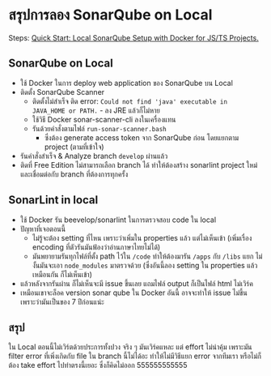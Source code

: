 # สรุปการลอง SonarQube on Local

Steps: [Quick Start: Local SonarQube Setup with Docker for JS/TS Projects.](https://medium.com/@s.klop/quick-start-local-sonarqube-setup-with-docker-for-js-ts-projects-2c1f19c24567)

## SonarQube on Local

- ใช้ Docker ในการ deploy web application ของ SonarQube บน Local
- ติดตั้ง SonarQube Scanner
  - ติดตั้งไม่สำเร็จ ติด error: `Could not find 'java' executable in JAVA_HOME or PATH.` - ลง JRE แล้วก็ไม่หาย
  - ใช้วิธี Docker sonar-scanner-cli ลงในเครื่องแทน
  - รันด้วยคำสั่งตามไฟล์ `run-sonar-scanner.bash`
    - ซึ่งต้อง generate access token จาก SonarQube ก่อน โดยแยกตาม project (ตามที่เข้าใจ)
- รันคำสั่งสำเร็จ & Analyze branch `develop` ผ่านแล้ว
- ติดที่ Free Edition ไม่สามารถเลือก branch ได้ ทำให้ต้องสร้าง sonarlint project ใหม่ และเชื่อมต่อกับ branch ที่ต้องการทุกครั้ง

## SonarLint in local

- ใช้ Docker รัน beevelop/sonarlint ในการตรวจสอบ code ใน local
- ปัญหาที่เจอตอนนี้
  - ไม่รู้จะต้อง setting ที่ไหน เพราะว่าเพิ่มใน properties แล้ว แต่ไม่เห็นเข้า (เพิ่มเรื่อง encoding ที่ตัวรันมันฟ้องว่าอ่านภาษาไทยไม่ได้)
  - มันพยายามรันทุกไฟล์ที่ตั้ง path ไว้ใน `/code` ทำให้ต้องมารัน `/apps` กับ `/libs` แยก ไม่งั้นมันจะเอา `node_modules` มาตรวจด้วย (ซึ่งอันนี้ลอง setting ใน properties แล้วเหมือนกัน ก็ไม่เห็นเข้า)
- แล้วหลังจากรันผ่าน ก็ไม่เห็นจะมี issue ขึ้นเลย แถมไฟล์ output ก็เป็นไฟล์ html ไม่เวิร์ค
- เหมือนเขาจะล็อค version sonar qube ใน Docker อันนี้ อาจจะทำให้ issue ไม่ขึ้น เพราะว่ามันเป็นของ 7 ปีก่อนแน่ะ

## สรุป

ใน Local ตอนนี้ไม่เวิร์ตด้วยประการทั้งปวง จริง ๆ มันเวิร์คแหละ แต่ effort ไม่น่าคุ้ม เพราะมัน filter error ที่เพิ่งเกิดกับ file ใน branch นี้ไม่ได้อะ ทำให้ไม่มีวิธีแยก error จากทีมเรา หรือไม่ก็ต้อง take effort ไปทำตรงนี้เยอะ ซึ่งก็คิดไม่ออก 555555555555
